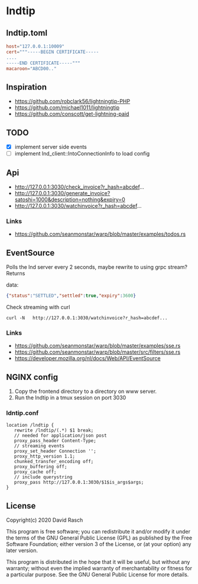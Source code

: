 # lndtip

## lndtip.toml

```toml
host="127.0.0.1:10009"
cert="""-----BEGIN CERTIFICATE-----
....
-----END CERTIFICATE-----"""
macaroon="ABCD00.."
```

## Inspiration

* https://github.com/robclark56/lightningtip-PHP
* https://github.com/michael1011/lightningtip
* https://github.com/conscott/get-lightning-paid

## TODO

* [x] implement server side events
* [ ] implement lnd_client::IntoConnectionInfo to load config

## Api

* http://127.0.0.1:3030/check_invoice?r_hash=abcdef...
* http://127.0.0.1:3030/generate_invoice?satoshi=1000&description=nothing&expiry=0
* http://127.0.0.1:3030/watchinvoice?r_hash=abcdef...

### Links

* https://github.com/seanmonstar/warp/blob/master/examples/todos.rs

## EventSource 

Polls the lnd server every 2 seconds, maybe rewrite to using grpc stream?
Returns

data:
```json
{"status":"SETTLED","settled":true,"expiry":3600}
```

Check streaming with curl
```shell
curl -N   http://127.0.0.1:3030/watchinvoice?r_hash=abcdef...
```

### Links

* https://github.com/seanmonstar/warp/blob/master/examples/sse.rs
* https://github.com/seanmonstar/warp/blob/master/src/filters/sse.rs
* https://developer.mozilla.org/nl/docs/Web/API/EventSource

## NGINX config

1. Copy the frontend directory to a directory on www server.
2. Run the lndtip in a tmux session on port 3030

### ldntip.conf
```                                                             
location /lndtip {                                                                                       
   rewrite /lndtip/(.*) $1 break;
   // needed for application/json post
   proxy_pass_header Content-Type; 
   // streaming events
   proxy_set_header Connection '';                                              
   proxy_http_version 1.1;                                                      
   chunked_transfer_encoding off;                                               
   proxy_buffering off;                                                         
   proxy_cache off;
   // include querystring
   proxy_pass http://127.0.0.1:3030/$1$is_args$args;                            
}                                                                               
```

## License

Copyright(c) 2020 David Rasch

This program is free software; you can redistribute it and/or modify it under the terms of the GNU General Public License (GPL) as published by the Free Software Foundation; either version 3 of the License, or (at your option) any later version.

This program is distributed in the hope that it will be useful, but without any warranty; without even the implied warranty of merchantability or fitness for a particular purpose. See the GNU General Public License for more details.
